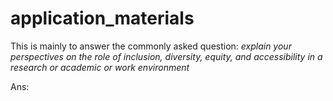 # application_materials
This is mainly to answer the commonly asked question: 
*explain your perspectives on the role of inclusion, diversity, equity, and accessibility in a research or academic or work environment*

Ans: 
